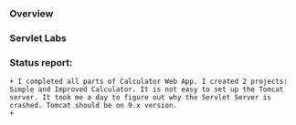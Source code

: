 ### Overview

### Servlet Labs

### Status report:
    + I completed all parts of Calculator Web App. I created 2 projects: Simple and Improved Calculator. It is not easy to set up the Tomcat server. It took me a day to figure out why the Servlet Server is crashed. Tomcat should be on 9.x version.
    + 

